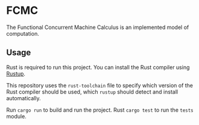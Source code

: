 # FCMC

The Functional Concurrent Machine Calculus is an implemented model of computation.

## Usage

Rust is required to run this project. You can install the Rust compiler using [Rustup](https://rustup.rs).

This repository uses the `rust-toolchain` file to specify which version of the
Rust compiler should be used, which `rustup` should detect and install automatically.

Run `cargo run` to build and run the project. Rust `cargo test` to run the `tests` module.